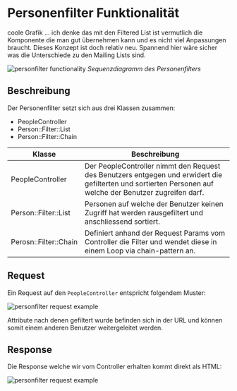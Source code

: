 # Personenfilter Funktionalität

coole Grafik ... ich denke das mit den Filtered List ist vermutlich die Komponente die man gut übernehmen kann und es nicht viel Anpassungen braucht. Dieses Konzept ist doch relativ neu. 
Spannend hier wäre sicher was die Unterschiede zu den Mailing Lists sind.

![personfilter functionality](_diagrams/person_filter.png)
*Sequenzdiagramm des Personenfilters*

## Beschreibung

Der Personenfilter setzt sich aus drei Klassen zusammen:

- PeopleController
- Person::Filter::List
- Person::Filter::Chain

 Klasse                | Beschreibung                                                                                                                                               |
-----------------------|------------------------------------------------------------------------------------------------------------------------------------------------------------|
 PeopleController      | Der PeopleController nimmt den Request des Benutzers entgegen und erwidert die gefilterten und sortierten Personen auf welche der Benutzer zugreifen darf. |
 Person::Filter::List  | Personen auf welche der Benutzer keinen Zugriff hat werden rausgefiltert und anschliessend sortiert.                                                       |
 Perosn::Filter::Chain | Definiert anhand der Request Params vom Controller die Filter und wendet diese in einem Loop via chain-pattern an.                                         |

## Request
Ein Request auf den `PeopleController` entspricht folgendem Muster:

![personfilter request example](_diagrams/example_filter_request.png)

Attribute nach denen gefiltert wurde befinden sich in der URL und können somit einem anderen Benutzer weitergeleitet werden.

## Response
Die Response welche wir vom Controller erhalten kommt direkt als HTML:

![personfilter request example](_diagrams/person_filter_result.png)
